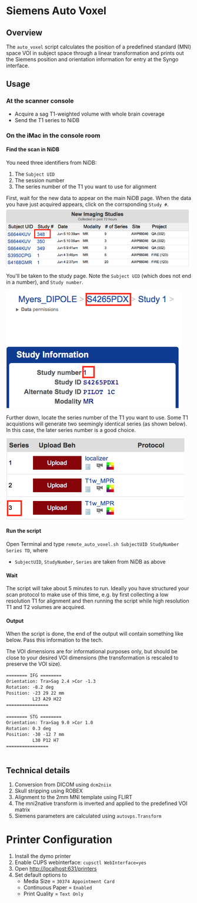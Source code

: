 # Siemens Auto Voxel

## Overview
The `auto_voxel` script calculates the position of a predefined standard (MNI) space VOI in subject space through a linear transformation and prints out the Siemens position and orientation information for entry at the Syngo interface.

## Usage

### At the scanner console
- Acquire a sag T1-weighted volume with whole brain coverage
- Send the T1 series to NiDB

### On the iMac in the console room

#### Find the scan in NiDB
You need three identifiers from NiDB:

1. The `Subject UID`
2. The session number
3. The series number of the T1 you want to use for alignment

First, wait for the new data to appear on the main NiDB page. When the data you have just acquired appears, click on the corrsponding `Study #`.
![](figs/NiDB_main.png)

You'll be taken to the study page. Note the `Subject UID` (which does not end in a number), and `Study number`.

![](figs/NiDB_study.png)

Further down, locate the series number of the T1 you want to use. Some T1 acquistions will generate two seemingly identical series (as shown below). In this case, the later series number is a good choice.

![](figs/NiDB_series.png)


#### Run the script

Open Terminal and type `remote_auto_voxel.sh SubjectUID StudyNumber Series TD`, where

- `SubjectUID`, `StudyNumber`, `Series` are taken from NiDB as above


#### Wait

The script will take about 5 minutes to run. Ideally you have structured your scan protocol to make use of this time, e.g. by first collecting a low resolution T1 for alignment and then running the script while high resolution T1 and T2 volumes are acquired.


#### Output

When the script is done, the end of the output will contain something like below. Pass this information to the tech.

The VOI dimensions are for informational purposes only, but should be close to your desired VOI dimensions (the transformation is rescaled to preserve the VOI size).



```
======== IFG ========
Orientation: Tra>Sag 2.4 >Cor -1.3
Rotation: -8.2 deg
Position: -23 29 22 mm
          L23 A29 H22
================

======== STG ========
Orientation: Tra>Sag 9.0 >Cor 1.0
Rotation: 0.3 deg
Position: -30 -12 7 mm
          L30 P12 H7
================


```


## Technical details

1. Conversion from DICOM using `dcm2niix`
2. Skull stripping using ROBEX
3. Alignment to the 2mm MNI template using FLIRT
4. The mni2native transform is inverted and applied to the predefined VOI matrix
5. Siemens parameters are calculated using `autovps.Transform`

# Printer Configuration

1. Install the dymo printer
2. Enable CUPS webinterface: `cupsctl WebInterface=yes`
3. Open [http://localhost:631/printers](http://localhost:631/printers)
4. Set default options to 
	- Media Size = `30374 Appointment Card`
	- Continuous Paper = `Enabled`
	- Print Quality = `Text Only`

